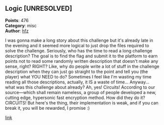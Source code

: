## Logic [UNRESOLVED]
**Points**: 476  
**Category**: misc  
**Author**: [hfz](https://github.com/hfz1337)

I was gonna make a long story about this challenge but it's already late in the evening and it seemed more logical to just drop the files required to solve the challenge. Seriously, who has the time to read a long challenge description? The goal is to find the flag and submit it to the platform to earn points not to read some randomly written description that doesn't make any sense, right? RIGHT? Like, why do people write a lot of stuff in the challenge description when they can just go straight to the point and tell you (the player) what YOU NEED to do? Sometimes I feel like I'm wasting my time reading all those descriptions, actually, it IS a waste of time... Anyway... what was this challenge about already? Ah, yes! Circuits! According to our source—which shall remain nameless, a group of people developed a new, cutting edge, hypersonic fast encryption method. How did they do it? CIRCUITS! But here's the thing, their implementation is weak, and if you can break it, you will be rewarded, I promise :)

[link](https://ctf2022.unitedctf.ca/challenges#Logic-55)
